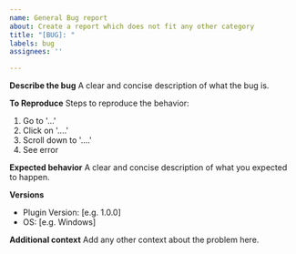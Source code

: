 ```yaml
---
name: General Bug report
about: Create a report which does not fit any other category
title: "[BUG]: "
labels: bug
assignees: ''

---
```


**Describe the bug**
A clear and concise description of what the bug is.

**To Reproduce**
Steps to reproduce the behavior:
1. Go to '...'
2. Click on '....'
3. Scroll down to '....'
4. See error

**Expected behavior**
A clear and concise description of what you expected to happen.

**Versions**
 - Plugin Version: [e.g. 1.0.0]
 - OS: [e.g. Windows]

**Additional context**
Add any other context about the problem here.
